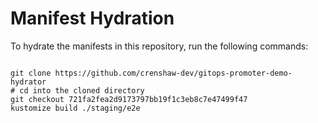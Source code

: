 
# Manifest Hydration

To hydrate the manifests in this repository, run the following commands:

```shell

git clone https://github.com/crenshaw-dev/gitops-promoter-demo-hydrator
# cd into the cloned directory
git checkout 721fa2fea2d9173797bb19f1c3eb8c7e47499f47
kustomize build ./staging/e2e
```
